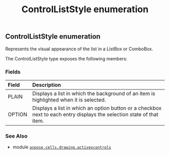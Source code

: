 ﻿---
title: ControlListStyle enumeration
second_title: Aspose.Cells for Python via .NET API References
description: 
type: docs
weight: 180
url: /aspose.cells.drawing.activexcontrols/controlliststyle/
is_root: false
---

## ControlListStyle enumeration

Represents the visual appearance of the list in a ListBox or ComboBox.



The ControlListStyle type exposes the following members:

### Fields
| Field | Description |
| :- | :- |
| PLAIN | Displays a list in which the background of an item is highlighted when it is selected. |
| OPTION | Displays a list in which an option button or a checkbox next to each entry displays the selection state of that item. |



### See Also
* module [`aspose.cells.drawing.activexcontrols`](..)
